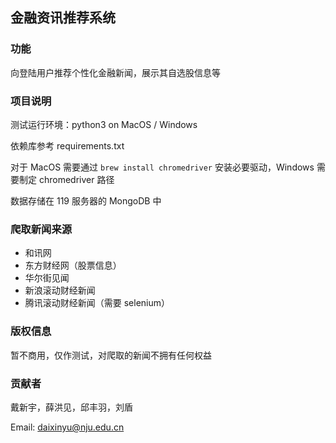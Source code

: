 ## 金融资讯推荐系统

### 功能

向登陆用户推荐个性化金融新闻，展示其自选股信息等

### 项目说明

测试运行环境：python3 on MacOS / Windows

依赖库参考 requirements.txt

对于 MacOS 需要通过 `brew install chromedriver` 安装必要驱动，Windows 需要制定 chromedriver 路径

数据存储在 119 服务器的 MongoDB 中

### 爬取新闻来源

* 和讯网
* 东方财经网（股票信息）
* 华尔街见闻
* 新浪滚动财经新闻
* 腾讯滚动财经新闻（需要 selenium）

### 版权信息

暂不商用，仅作测试，对爬取的新闻不拥有任何权益

### 贡献者

戴新宇，薛洪见，邱丰羽，刘盾

Email: daixinyu@nju.edu.cn